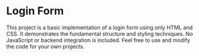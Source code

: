 # Login Form

This project is a basic implementation of a login form using only HTML and CSS. 
It demonstrates the fundamental structure and styling techniques.
No JavaScript or backend integration is included.
Feel free to use and modify the code for your own projects.